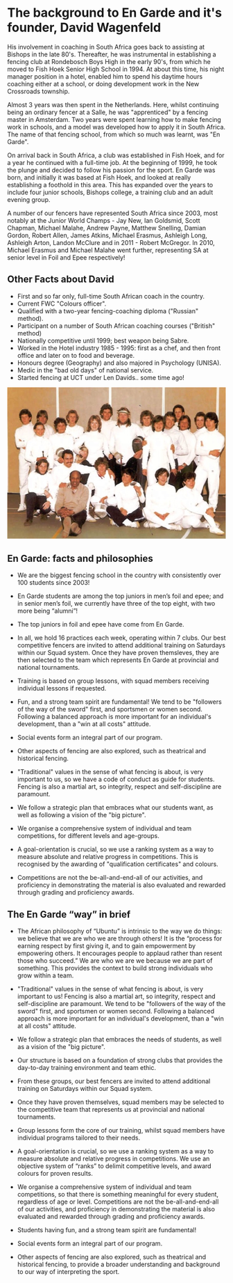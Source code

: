 # The background to En Garde and it's founder, David Wagenfeld

His involvement in coaching in South Africa goes back to assisting at Bishops in the late 80's. Thereafter, he was instrumental in establishing a fencing club at Rondebosch Boys High in the early 90's, from which he moved to Fish Hoek Senior High School in 1994. At about this time, his night manager position in a hotel, enabled him to spend his daytime hours coaching either at a school, or doing development work in the New Crossroads township.

Almost 3 years was then spent in the Netherlands. Here, whilst continuing being an ordinary fencer at a Salle, he was "apprenticed" by a fencing master in Amsterdam. Two years were spent learning how to make fencing work in schools, and a model was developed how to apply it in South Africa. The name of that fencing school, from which so much was learnt, was "En Garde".

On arrival back in South Africa, a club was established in Fish Hoek, and for a year he continued with a full-time job. At the beginning of 1999, he took the plunge and decided to follow his passion for the sport. En Garde was born, and initially it was based at Fish Hoek, and looked at really establishing a foothold in this area. This has expanded over the years to include four junior schools, Bishops college, a training club and an adult evening group.

A number of our fencers have represented South Africa since 2003, most notably at the Junior World Champs - Jay New, Ian Goldsmid, Scott Chapman, Michael Malahe, Andrew Payne, Matthew Snelling, Damian Gordon, Robert Allen, James Atkins, Michael Erasmus, Ashleigh Long, Ashleigh Arton, Landon McClure and in 2011 - Robert McGregor. In 2010, Michael Erasmus and Michael Malahe went further, representing SA at senior level in Foil and Epee respectively!

## Other Facts about David

* First and so far only, full-time South African coach in the country.
* Current FWC "Colours officer".
* Qualified with a two-year fencing-coaching diploma ("Russian" method).
* Participant on a number of South African coaching courses ("British" method)
* Nationally competitive until 1999; best weapon being Sabre.
* Worked in the Hotel industry 1985 - 1995: first as a chef, and then front office and later on to food and beverage.
* Honours degree (Geography) and also majored in Psychology (UNISA).
* Medic in the "bad old days" of national service.
* Started fencing at UCT under Len Davids.. some time ago!

![UCT 1983](static/images/uct1983.jpg)

## En Garde: facts and philosophies

* We are the biggest fencing school in the country with consistently over 100 students since 2003!

* En Garde students are among the top juniors in men’s foil and epee; and in senior men’s foil, we currently have three of the top eight, with two more being “alumni”!

* The top juniors in foil and epee have come from En Garde.

* In all, we hold 16 practices each week, operating within 7 clubs. Our best competitive fencers are invited to attend additional training on Saturdays within our Squad system. Once they have proven themsleves, they are then selected to the team which represents En Garde at provincial and national tournaments.

* Training is based on group lessons, with squad members receiving individual lessons if requested.

* Fun, and a strong team spirit are fundamental! We tend to be "followers of the way of the sword" first, and sportsmen or women second. Following a balanced approach is more important for an individual's development, than a "win at all costs" attitude.

* Social events form an integral part of our program.

* Other aspects of fencing are also explored, such as theatrical and historical fencing.

* "Traditional" values in the sense of what fencing is about, is very important to us, so we have a code of conduct as guide for students. Fencing is also a martial art, so integrity, respect and self-discipline are paramount.

* We follow a strategic plan that embraces what our students want, as well as following a vision of the "big picture".

* We organise a comprehensive system of individual and team competitions, for different levels and age-groups.

* A goal-orientation is crucial, so we use a ranking system as a way to measure absolute and relative progress in competitions. This is recognised by the awarding of "qualification certificates" and colours.

* Competitions are not the be-all-and-end-all of our activities, and proficiency in demonstrating the material is also evaluated and rewarded through grading and proficiency awards. 

## The En Garde “way” in brief


* The African philosophy of “Ubuntu” is intrinsic to the way we do things: we believe that we are who we are through others! It is the “process for earning respect by first giving it, and to gain empowerment by empowering others. It encourages people to applaud rather than resent those who succeed.” We are who we are we because we are part of something. This provides the context to build strong individuals who grow within a team.

* "Traditional" values in the sense of what fencing is about, is very important to us! Fencing is also a martial art, so integrity, respect and self-discipline are paramount. We tend to be "followers of the way of the sword" first, and sportsmen or women second. Following a balanced approach is more important for an individual's development, than a "win at all costs" attitude.

* We follow a strategic plan that embraces the needs of students, as well as a vision of the "big picture".

* Our structure is based on a foundation of strong clubs that provides the day-to-day training environment and team ethic.

* From these groups, our best fencers are invited to attend additional training on Saturdays within our Squad system.

* Once they have proven themselves, squad members may be selected to the competitive team that represents us at provincial and national tournaments.

* Group lessons form the core of our training, whilst squad members have individual programs tailored to their needs.

* A goal-orientation is crucial, so we use a ranking system as a way to measure absolute and relative progress in competitions. We use an objective system of “ranks” to delimit competitive levels, and award colours for proven results.

* We organise a comprehensive system of individual and team competitions, so that there is something meaningful for every student, regardless of age or level. Competitions are not the be-all-and-end-all of our activities, and proficiency in demonstrating the material is also evaluated and rewarded through grading and proficiency awards.

* Students having fun, and a strong team spirit are fundamental!

* Social events form an integral part of our program.

* Other aspects of fencing are also explored, such as theatrical and historical fencing, to provide a broader understanding and background to our way of interpreting the sport.

